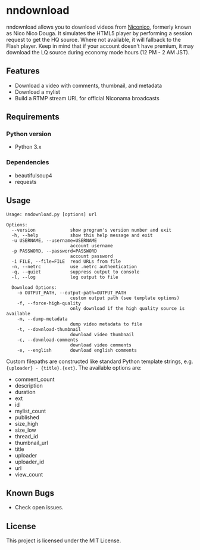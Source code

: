 # nndownload
nndownload allows you to download videos from [Niconico](http://nicovideo.jp), formerly known as Nico Nico Douga. It simulates the HTML5 player by performing a session request to get the HQ source. Where not available, it will fallback to the Flash player. Keep in mind that if your account doesn't have premium, it may download the LQ source during economy mode hours (12 PM - 2 AM JST).

## Features
 - Download a video with comments, thumbnail, and metadata
 - Download a mylist
 - Build a RTMP stream URL for official Niconama broadcasts

## Requirements
### Python version
- Python 3.x

### Dependencies
- beautifulsoup4
- requests

## Usage
```
Usage: nndownload.py [options] url

Options:
  --version             show program's version number and exit
  -h, --help            show this help message and exit
  -u USERNAME, --username=USERNAME
                        account username
  -p PASSWORD, --password=PASSWORD
                        account password
  -i FILE, --file=FILE  read URLs from file
  -n, --netrc           use .netrc authentication
  -q, --quiet           suppress output to console
  -l, --log             log output to file

  Download Options:
    -o OUTPUT_PATH, --output-path=OUTPUT_PATH
                        custom output path (see template options)
    -f, --force-high-quality
                        only download if the high quality source is available
    -m, --dump-metadata
                        dump video metadata to file
    -t, --download-thumbnail
                        download video thumbnail
    -c, --download-comments
                        download video comments
    -e, --english       download english comments
```

Custom filepaths are constructed like standard Python template strings, e.g. `{uploader} - {title}.{ext}`. The available options are:

- comment_count
- description
- duration
- ext
- id
- mylist_count
- published
- size_high
- size_low
- thread_id
- thumbnail_url
- title
- uploader
- uploader_id
- url
- view_count

## Known Bugs
- Check open issues.

## License
This project is licensed under the MIT License.
